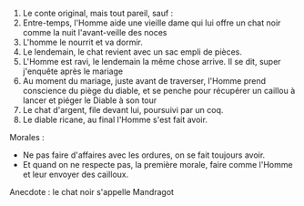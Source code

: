 1. Le conte original, mais tout pareil, sauf :
2. Entre-temps, l'Homme aide une vieille dame qui lui offre un chat noir comme la nuit l'avant-veille des noces
3. L'homme le nourrit et va dormir.
4. Le lendemain, le chat revient avec un sac empli de pièces.
5. L'Homme est ravi, le lendemain la même chose arrive. Il se dit, super j'enquête après le mariage
6. Au moment du mariage, juste avant de traverser, l'Homme prend conscience du piège du diable, et se penche pour récupérer un caillou à lancer et piéger le Diable à son tour
7. Le chat d'argent, file devant lui, poursuivi par un coq.
8. Le diable ricane, au final l'Homme s'est fait avoir.



Morales :
- Ne pas faire d'affaires avec les ordures, on se fait toujours avoir.
- Et quand on ne respecte pas, la première morale, faire comme l'Homme et leur envoyer des cailloux. 

Anecdote : le chat noir s'appelle Mandragot